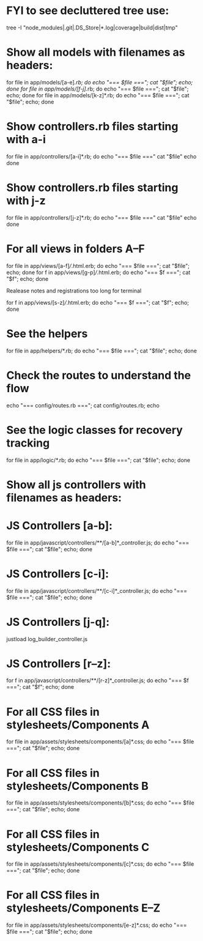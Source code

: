 # FYI to see decluttered tree use:
tree -I "node_modules|.git|.DS_Store|*.log|coverage|build|dist|tmp"
# Show all models with filenames as headers:
for file in app/models/[a-e]*.rb; do echo "=== $file ==="; cat "$file"; echo; done
for file in app/models/[f-j]*.rb; do echo "=== $file ==="; cat "$file"; echo; done
for file in app/models/[k-z]*.rb; do echo "=== $file ==="; cat "$file"; echo; done


# Show controllers.rb files starting with a-i
for file in app/controllers/[a-i]*.rb; do
  echo "=== $file ==="
  cat "$file"
  echo
done

# Show controllers.rb files starting with j-z
for file in app/controllers/[j-z]*.rb; do
  echo "=== $file ==="
  cat "$file"
  echo
done


# For all views in folders A–F
for file in app/views/[a-f]*/*.html.erb; do echo "=== $file ==="; cat "$file"; echo; done
for f in app/views/[g-p]*/*.html.erb; do echo "=== $f ==="; cat "$f"; echo; done
<!-- for f in app/views/[q-r]*/*.html.erb; do echo "=== $f ==="; cat "$f"; echo; done --> Realease notes and registrations too long for terminal
for f in app/views/[s-z]*/*.html.erb; do echo "=== $f ==="; cat "$f"; echo; done

# See the helpers
for file in app/helpers/*.rb; do echo "=== $file ==="; cat "$file"; echo; done
# Check the routes to understand the flow
echo "=== config/routes.rb ==="; cat config/routes.rb; echo
# See the logic classes for recovery tracking
for file in app/logic/*.rb; do echo "=== $file ==="; cat "$file"; echo; done

# Show all js controllers with filenames as headers:
# JS Controllers [a-b]:
for file in app/javascript/controllers/**/[a-b]*_controller.js; do echo "=== $file ==="; cat "$file"; echo; done
# JS Controllers [c-i]:
for file in app/javascript/controllers/**/[c-i]*_controller.js; do echo "=== $file ==="; cat "$file"; echo; done
# JS Controllers [j-q]:
justload log_builder_controller.js
# JS Controllers [r–z]:
for f in app/javascript/controllers/**/[r-z]*_controller.js; do echo "=== $f ==="; cat "$f"; echo; done

# For all CSS files in stylesheets/Components A
for file in app/assets/stylesheets/components/[a]*.css; do echo "=== $file ==="; cat "$file"; echo; done
# For all CSS files in stylesheets/Components B
for file in app/assets/stylesheets/components/[b]*.css; do echo "=== $file ==="; cat "$file"; echo; done
# For all CSS files in stylesheets/Components C
for file in app/assets/stylesheets/components/[c]*.css; do echo "=== $file ==="; cat "$file"; echo; done
# For all CSS files in stylesheets/Components E–Z
for file in app/assets/stylesheets/components/[e-z]*.css; do echo "=== $file ==="; cat "$file"; echo; done
